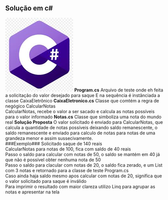 ## Solução em c#
![Csharp](https://raw.githubusercontent.com/ricardovicentini/Algoritmos/master/c%23.jpg)
**Program.cs**
Arquivo de teste onde eh feita a solicitação do valor desejado para saque
E na sequência é instânciada a classe CaixaEletrônico
**CaixaEletronico.cs**
Classe que comtém a regra de negógico CalcularNotas\
CalcularNotas, recebe o valor a ser sacado e calcula as notas possíveis para o valor informado
**Notas.cs**
Classe que simboliza uma nota do mundo real
**Solução Proposta**
O valor solicitado é enviado para CalcularNotas, que calcula a quantidade de notas possíveis deixando saldo remanescente, o saldo remanescente e enviado para calculo de notas para notas de uma grandeza menor e assim sussecivamente.\
###Exemplo###
Solicitado saque de 140 reais\
CalcularNotas para notas de 100, fica com saldo de 40 reais\
Passo o saldo para calcular com notas de 50, o saldo se mantém em 40 já que não é possível obter nenhuma nota de 50\
Passo o saldo para clacular com notas de 20, o saldo fica zerado, e um List com 3 notas e retornado para a classe de teste Program.cs\
Caso ainda haja saldo mesmo apos calcular com notas de 20, significa que o valor solicitado para saque é inválido\
Para imprimir o resultado com maior clareza utilizo Linq para agrupar as notas e apresentar na tela
